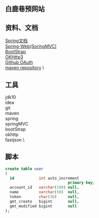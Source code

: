 ## 白鹿巷预网站

## 资料、文档
[Spring文档](https://spring.io/guides) \
[Spring-Web(SoringMVC)](https://spring.io/guides/gs/serving-web-content) \
[BootStrap](https://v3.bootcss.com/) \
[OKHttp3](https://square.github.io/okhttp/) \
[Github OAuth](https://developer.github.com/apps/building-oauth-apps/authorizing-oauth-apps/) \
[maven repository](https://mvnrepository.com/) \

## 工具
jdk10 \
idea \
git \
maven \
spring \
springMVC \
bootStrap \
okhttp \
fastjson \

## 脚本
```sql
create table user
(
  id           int auto_increment 
                            primary key,
  account_id   varchar(100) null,
  name         varchar(50)  null,
  token        char(36)     null,
  gmt_create   bigint       null,
  gmt_modified bigint       null
);
```